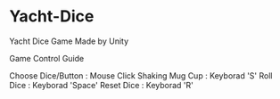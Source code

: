# Yacht-Dice
Yacht Dice Game Made by Unity

Game Control Guide

Choose Dice/Button : Mouse Click
Shaking Mug Cup : Keyborad 'S'
Roll Dice : Keyborad 'Space'
Reset Dice : Keyborad 'R'
